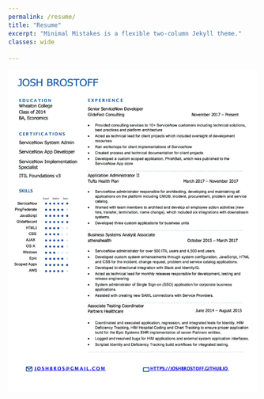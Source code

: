 ```yaml
---
permalink: /resume/
title: "Resume"
excerpt: "Minimal Mistakes is a flexible two-column Jekyll theme."
classes: wide

---
```


<a href="/assets/images/Josh_Brostoff_Resume-bell (2).jpg"><img src="/assets/images/Josh_Brostoff_Resume-bell (2).jpg"></a>
